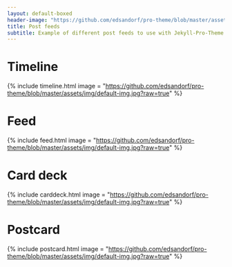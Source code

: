 ```yaml
---
layout: default-boxed
header-image: "https://github.com/edsandorf/pro-theme/blob/master/assets/img/default-img.jpg?raw=true"
title: Post feeds
subtitle: Example of different post feeds to use with Jekyll-Pro-Theme
---
```


#  Timeline
{% include timeline.html image = "https://github.com/edsandorf/pro-theme/blob/master/assets/img/default-img.jpg?raw=true" %}

#  Feed
{% include feed.html image = "https://github.com/edsandorf/pro-theme/blob/master/assets/img/default-img.jpg?raw=true" %}

# Card deck
{% include carddeck.html image = "https://github.com/edsandorf/pro-theme/blob/master/assets/img/default-img.jpg?raw=true" %}

# Postcard
{% include postcard.html image = "https://github.com/edsandorf/pro-theme/blob/master/assets/img/default-img.jpg?raw=true" %}
